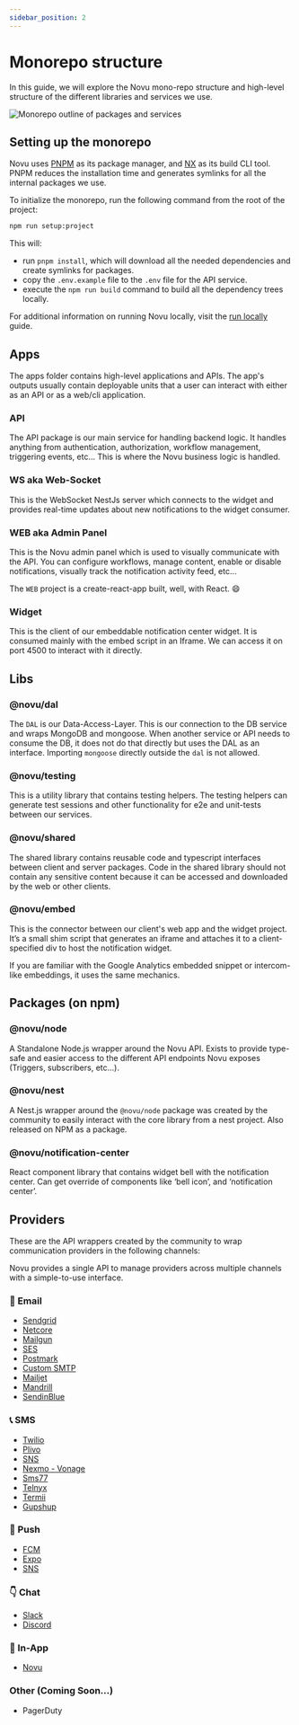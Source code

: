 ```yaml
---
sidebar_position: 2
---
```


# Monorepo structure

In this guide, we will explore the Novu mono-repo structure and high-level structure of the different libraries and services we use.

![Monorepo outline of packages and services](/img/monorepo-structure.jpeg)

## Setting up the monorepo

Novu uses [PNPM](https://pnpm.js.org/) as its package manager, and [NX](https://nx.dev/) as its build CLI tool. PNPM reduces the installation time and generates symlinks for all the internal packages we use.

To initialize the monorepo, run the following command from the root of the project:

```bash
npm run setup:project
```

This will:

- run `pnpm install`, which will download all the needed dependencies and create symlinks for packages.
- copy the `.env.example` file to the `.env` file for the API service.
- execute the `npm run build` command to build all the dependency trees locally.

For additional information on running Novu locally, visit the [run locally](https://docs.novu.co/community/run-locally) guide.

## Apps

The apps folder contains high-level applications and APIs. The app's outputs usually contain deployable units that a user can interact with either as an API or as a web/cli application.

### API

The API package is our main service for handling backend logic. It handles anything from authentication, authorization, workflow management, triggering events, etc... This is where the Novu business logic is handled.

### WS aka Web-Socket

This is the WebSocket NestJs server which connects to the widget and provides real-time updates about new notifications to the widget consumer.

### WEB aka Admin Panel

This is the Novu admin panel which is used to visually communicate with the API. You can configure workflows, manage content, enable or disable notifications, visually track the notification activity feed, etc...

The `WEB` project is a create-react-app built, well, with React. 😄

### Widget

This is the client of our embeddable notification center widget. It is consumed mainly with the embed script in an Iframe. We can access it on port 4500 to interact with it directly.

## Libs

### @novu/dal

The `DAL` is our Data-Access-Layer. This is our connection to the DB service and wraps MongoDB and mongoose. When another service or API needs to consume the DB, it does not do that directly but uses the DAL as an interface. Importing `mongoose` directly outside the `dal` is not allowed.

### @novu/testing

This is a utility library that contains testing helpers. The testing helpers can generate test sessions and other functionality for e2e and unit-tests between our services.

### @novu/shared

The shared library contains reusable code and typescript interfaces between client and server packages. Code in the shared library should not contain any sensitive content because it can be accessed and downloaded by the web or other clients.

### @novu/embed

This is the connector between our client's web app and the widget project. It’s a small shim script that generates an iframe and attaches it to a client-specified div to host the notification widget.

If you are familiar with the Google Analytics embedded snippet or intercom-like embeddings, it uses the same mechanics.

## Packages (on npm)

### @novu/node

A Standalone Node.js wrapper around the Novu API. Exists to provide type-safe and easier access to the different API endpoints Novu exposes (Triggers, subscribers, etc…).

### @novu/nest

A Nest.js wrapper around the `@novu/node` package was created by the community to easily interact with the core library from a nest project. Also released on NPM as a package.

### @novu/notification-center

React component library that contains widget bell with the notification center. Can get override of components like ‘bell icon’, and ‘notification center’.

## Providers

These are the API wrappers created by the community to wrap communication providers in the following channels:

Novu provides a single API to manage providers across multiple channels with a simple-to-use interface.

### 💌 Email

- [Sendgrid](https://github.com/novuhq/novu/tree/main/providers/sendgrid)
- [Netcore](https://github.com/novuhq/novu/tree/main/providers/netcore)
- [Mailgun](https://github.com/novuhq/novu/tree/main/providers/mailgun)
- [SES](https://github.com/novuhq/novu/tree/main/providers/ses)
- [Postmark](https://github.com/novuhq/novu/tree/main/providers/postmark)
- [Custom SMTP](https://github.com/novuhq/novu/tree/main/providers/nodemailer)
- [Mailjet](https://github.com/novuhq/novu/tree/main/providers/mailjet)
- [Mandrill](https://github.com/novuhq/novu/tree/main/providers/mandrill)
- [SendinBlue](https://github.com/novuhq/novu/tree/main/providers/sendinblue)

### 📞 SMS

- [Twilio](https://github.com/novuhq/novu/tree/main/providers/twilio)
- [Plivo](https://github.com/novuhq/novu/tree/main/providers/plivo)
- [SNS](https://github.com/novuhq/novu/tree/main/providers/sns)
- [Nexmo - Vonage](https://github.com/novuhq/novu/tree/main/providers/nexmo)
- [Sms77](https://github.com/novuhq/novu/tree/main/providers/sms77)
- [Telnyx](https://github.com/novuhq/novu/tree/main/providers/telnyx)
- [Termii](https://github.com/novuhq/novu/tree/main/providers/termii)
- [Gupshup](https://github.com/novuhq/novu/tree/main/providers/gupshup)

### 📱 Push

- [FCM](https://github.com/novuhq/novu/tree/main/providers/fcm)
- [Expo](https://github.com/novuhq/novu/tree/main/providers/expo)
- [SNS](https://github.com/novuhq/novu/tree/main/providers/sns)

### 👇 Chat

- [Slack](https://github.com/novuhq/novu/tree/main/providers/slack)
- [Discord](https://github.com/novuhq/novu/tree/main/providers/discord)

### 📱 In-App

- [Novu](https://docs.novu.co/notification-center/getting-started)

### Other (Coming Soon...)

- PagerDuty
